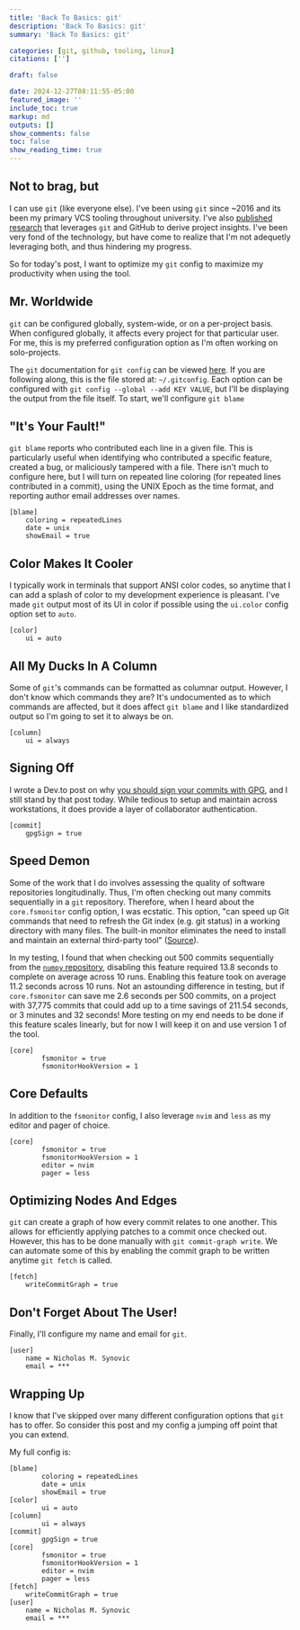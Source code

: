 ```yaml
---
title: 'Back To Basics: git'
description: 'Back To Basics: git'
summary: 'Back To Basics: git'

categories: [git, github, tooling, linux]
citations: ['']

draft: false

date: 2024-12-27T08:11:55-05:00
featured_image: ''
include_toc: true
markup: md
outputs: []
show_comments: false
toc: false
show_reading_time: true
---
```


## Not to brag, but

I can use `git` (like everyone else). I've been using `git` since ~2016 and its
been my primary VCS tooling throughout university. I've also
[published research](https://arxiv.org/abs/2207.11767) that leverages `git` and
GitHub to derive project insights. I've been very fond of the technology, but
have come to realize that I'm not adequetly leveraging both, and thus hindering
my progress.

So for today's post, I want to optimize my `git` config to maximize my
productivity when using the tool.

## Mr. Worldwide

`git` can be configured globally, system-wide, or on a per-project basis. When
configured globally, it affects every project for that particular user. For me,
this is my preferred configuration option as I'm often working on solo-projects.

The `git` documentation for `git config` can be viewed
[here](https://git-scm.com/docs/git-config#Documentation/git-config.txt-alias).
If you are following along, this is the file stored at: `~/.gitconfig`. Each
option can be configured with `git config --global --add KEY VALUE`, but I'll be
displaying the output from the file itself. To start, we'll configure
`git blame`

## "It's Your Fault!"

`git blame` reports who contributed each line in a given file. This is
particularly useful when identifying who contributed a specific feature, created
a bug, or maliciously tampered with a file. There isn't much to configure here,
but I will turn on repeated line coloring (for repeated lines contributed in a
commit), using the UNIX Epoch as the time format, and reporting author email
addresses over names.

```text
[blame]
	coloring = repeatedLines
	date = unix
	showEmail = true
```

## Color Makes It Cooler

I typically work in terminals that support ANSI color codes, so anytime that I
can add a splash of color to my development experience is pleasant. I've made
`git` output most of its UI in color if possible using the `ui.color` config
option set to `auto`.

```text
[color]
    ui = auto
```

## All My Ducks In A Column

Some of `git`'s commands can be formatted as columnar output. However, I don't
know which commands they are? It's undocumented as to which commands are
affected, but it does affect `git blame` and I like standardized output so I'm
going to set it to always be on.

```text
[column]
	ui = always
```

## Signing Off

I wrote a Dev.to post on why
[you should sign your commits with GPG](https://dev.to/nicholassynovic/why-sign-commits-1nlb),
and I still stand by that post today. While tedious to setup and maintain across
workstations, it does provide a layer of collaborator authentication.

```text
[commit]
	gpgSign = true
```

## Speed Demon

Some of the work that I do involves assessing the quality of software
repositories longitudinally. Thus, I'm often checking out many commits
sequentially in a `git` repository. Therefore, when I heard about the
`core.fsmonitor` config option, I was ecstatic. This option, "can speed up Git
commands that need to refresh the Git index (e.g. git status) in a working
directory with many files. The built-in monitor eliminates the need to install
and maintain an external third-party tool"
([Source](https://git-scm.com/docs/git-config#Documentation/git-config.txt-corefsmonitor)).

In my testing, I found that when checking out 500 commits sequentially from the
[`numpy` repository](https://github.com/numpy/numpy), disabling this feature
required 13.8 seconds to complete on average across 10 runs. Enabling this
feature took on average 11.2 seconds across 10 runs. Not an astounding
difference in testing, but if `core.fsmonitor` can save me 2.6 seconds per 500
commits, on a project with 37,775 commits that could add up to a time savings of
211.54 seconds, or 3 minutes and 32 seconds! More testing on my end needs to be
done if this feature scales linearly, but for now I will keep it on and use
version 1 of the tool.

```text
[core]
        fsmonitor = true
        fsmonitorHookVersion = 1
```

## Core Defaults

In addition to the `fsmonitor` config, I also leverage `nvim` and `less` as my
editor and pager of choice.

```text
[core]
        fsmonitor = true
        fsmonitorHookVersion = 1
        editor = nvim
        pager = less
```

## Optimizing Nodes And Edges

`git` can create a graph of how every commit relates to one another. This allows
for efficiently applying patches to a commit once checked out. However, this has
to be done manually with `git commit-graph write`. We can automate some of this
by enabling the commit graph to be written anytime `git fetch` is called.

```text
[fetch]
	writeCommitGraph = true
```

## Don't Forget About The User!

Finally, I'll configure my name and email for `git`.

```text
[user]
	name = Nicholas M. Synovic
	email = ***
```

## Wrapping Up

I know that I've skipped over many different configuration options that `git`
has to offer. So consider this post and my config a jumping off point that you
can extend.

My full config is:

```text
[blame]
        coloring = repeatedLines
	    date = unix
        showEmail = true
[color]
        ui = auto
[column]
        ui = always
[commit]
        gpgSign = true
[core]
        fsmonitor = true
        fsmonitorHookVersion = 1
        editor = nvim
        pager = less
[fetch]
	writeCommitGraph = true
[user]
	name = Nicholas M. Synovic
	email = ***
```
